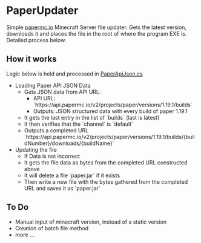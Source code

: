 <h1>PaperUpdater</h1>
Simple <a href="https://papermc.io/downloads" target="_blank">papermc.io</a> Minecraft Server file updater. Gets the latest version, downloads it and places the file in the root of where the program EXE is. Detailed process below.

<h2>How it works</h2>
Logic below is held and processed in <a href="PaperConsoleUpdater/PaperApiJson.cs">PaperApiJson.cs</a>
<ul>
	<li>Loading Paper API JSON Data
		<ul>
			<li>Gets JSON data from API URL:
				<ul>
					<li>API URL: `https://api.papermc.io/v2/projects/paper/versions/1.19.1/builds`</li>
					<li>Outputs: JSON structured data with every build of paper 1.19.1</li>
				</ul>
			</li>
			<li>It gets the last entry in the list of `builds` (last is latest)</li>
			<li>It then verifies that the `channel` is `default`</li>
			<li>Outputs a completed URL `https://api.papermc.io/v2/projects/paper/versions/1.19.1/builds/{buildNumber}/downloads/{buildName}`</li>
		</ul>
	</li>
	<li>Updating the file
		<ul>
			<li>If Data is not incorrect</li>
			<li>It gets the file data as bytes from the completed URL constructed above</li>
			<li>It will delete a file `paper.jar` if it exists</li>
			<li>Then write a new file with the bytes gathered from the completed URL and saves it as `paper.jar`</li>
		</ul>
	</li>
</ul>

<h2>To Do</h2>
<ul>
	<li>Manual input of minecraft version, instead of a static version</li>
	<li>Creation of batch file method</li>
	<li>more ...</li>
</ul>